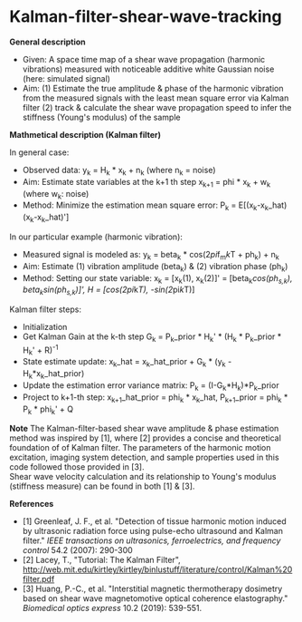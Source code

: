 # Kalman-filter-shear-wave-tracking

**General description**
  - Given: A space time map of a shear wave propagation (harmonic vibrations) measured with noticeable additive white Gaussian noise (here: simulated signal)
  - Aim: (1) Estimate the true amplitude & phase of the harmonic vibration from the measured signals with the least mean square error via Kalman filter (2) track & calculate the shear wave propagation speed to infer the stiffness (Young's modulus) of the sample 


**Mathmetical description (Kalman filter)**

In general case:
 - Observed data: y<sub>k</sub> = H<sub>k</sub> * x<sub>k</sub> + n<sub>k</sub> (where n<sub>k</sub> = noise)
 - Aim: Estimate state variables at the k+1 th step  x<sub>k+1</sub> =  phi * x<sub>k</sub> + w<sub>k</sub> (where w<sub>k</sub>: noise)
 - Method: Minimize the estimation mean square error: P<sub>k</sub> = E[(x<sub>k</sub>-x<sub>k</sub>_hat)(x<sub>k</sub>-x<sub>k</sub>_hat)']

In our particular example (harmonic vibration): 
- Measured signal is modeled as: y<sub>k</sub> = beta<sub>k</sub> * cos(2*pi*f<sub>m</sub>*k*T + ph<sub>k</sub>) + n<sub>k</sub>
- Aim: Estimate (1) vibration amplitude (beta<sub>k</sub>) & (2) vibration phase (ph<sub>k</sub>)
- Method: Setting our state variable:
x<sub>k</sub> = [x<sub>k</sub>(1), x<sub>k</sub>(2)]' = [beta<sub>k</sub>*cos(ph<sub>s,k</sub>), beta<sub>k</sub>*sin(ph<sub>s,k</sub>)]',  H = [cos(2*pi*k*T), -sin(2*pi*k*T)]

Kalman filter steps:
- Initialization
- Get Kalman Gain at the k-th step G<sub>k</sub> = P<sub>k</sub>_prior * H<sub>k</sub>' * (H<sub>k</sub> * P<sub>k</sub>_prior * H<sub>k</sub>' + R)<sup>-1</sup>
- State estimate update: x<sub>k</sub>_hat = x<sub>k</sub>_hat_prior + G<sub>k</sub> * (y<sub>k</sub> - H<sub>k</sub>*x<sub>k</sub>_hat_prior)
- Update the estimation error variance matrix: P<sub>k</sub> = (I-G<sub>k</sub>*H<sub>k</sub>)*P<sub>k</sub>_prior
- Project to k+1-th step: x<sub>k+1</sub>_hat_prior = phi<sub>k</sub> * x<sub>k</sub>_hat, P<sub>k+1</sub>_prior = phi<sub>k</sub> * P<sub>k</sub> * phi<sub>k</sub>' + Q

**Note**
The Kalman-filter-based shear wave amplitude & phase estimation method was inspired by [1], where [2] provides a concise and theoretical foundation of of Kalman filter. The parameters of the harmonic motion excitation, imaging system detection, and sample properties used in this code followed those provided in [3].  
Shear wave velocity calculation and its relationship to Young's modulus (stiffness measure) can be found in both [1] & [3].



**References**
- [1] Greenleaf, J. F., et al. "Detection of tissue harmonic motion induced by ultrasonic radiation force using pulse-echo ultrasound and Kalman filter." *IEEE transactions on ultrasonics, ferroelectrics, and frequency control* 54.2 (2007): 290-300
- [2] Lacey, T., "Tutorial: The Kalman Filter", http://web.mit.edu/kirtley/kirtley/binlustuff/literature/control/Kalman%20filter.pdf
- [3] Huang, P.-C., et al. "Interstitial magnetic thermotherapy dosimetry based on shear wave magnetomotive optical coherence elastography." *Biomedical optics express* 10.2 (2019): 539-551.

